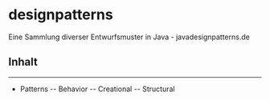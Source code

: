 # designpatterns
Eine Sammlung diverser Entwurfsmuster in Java - javadesignpatterns.de

## Inhalt
-------------

- Patterns
-- Behavior
-- Creational
-- Structural
